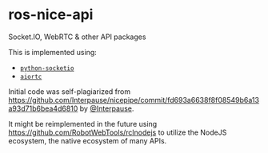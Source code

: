 # ros-nice-api

Socket.IO, WebRTC & other API packages

This is implemented using:

- [`python-socketio`](https://python-socketio.readthedocs.io/en/latest/index.html)
- [`aiortc`](https://aiortc.readthedocs.io/en/latest/)

Initial code was self-plagiarized from <https://github.com/Interpause/nicepipe/commit/fd693a6638f8f08549b6a13a93d71b6bea4d6810> by [@Interpause](https://github.com/Interpause).

It might be reimplemented in the future using <https://github.com/RobotWebTools/rclnodejs> to utilize the NodeJS ecosystem, the native ecosystem of many APIs.

